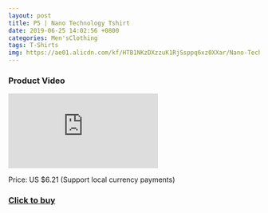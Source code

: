 ```yaml
---
layout: post
title: P5 | Nano Technology Tshirt
date: 2019-06-25 14:02:56 +0800
categories: Men'sClothing
tags: T-Shirts
img: https://ae01.alicdn.com/kf/HTB1NKzDXzzuK1RjSsppq6xz0XXar/Nano-Technology-Tshirt-Breathable-Simple-Clean-Hydrophobic-Waterproof-Mens-T-Shirt-O-neck-Fitness-Quick-Dry.jpg_220x220xz.jpg
---
```


### Product Video
<iframe src="https://www.youtube.com/embed/wHFy-9hAspA" scrolling="no" border="0" frameborder="no" framespacing="0" allowfullscreen="true"> </iframe>

Price: US $6.21 (Support local currency payments)
### <a href="http://s.click.aliexpress.com/e/cGTYu1Ja">Click to buy</a>
